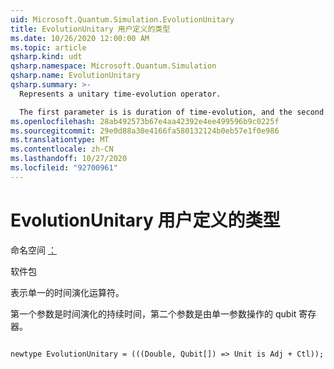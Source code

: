 ```yaml
---
uid: Microsoft.Quantum.Simulation.EvolutionUnitary
title: EvolutionUnitary 用户定义的类型
ms.date: 10/26/2020 12:00:00 AM
ms.topic: article
qsharp.kind: udt
qsharp.namespace: Microsoft.Quantum.Simulation
qsharp.name: EvolutionUnitary
qsharp.summary: >-
  Represents a unitary time-evolution operator.

  The first parameter is is duration of time-evolution, and the second parameter is the qubit register acted upon by the unitary.
ms.openlocfilehash: 28ab492573b67e4aa42392e4ee499596b9c0225f
ms.sourcegitcommit: 29e0d88a30e4166fa580132124b0eb57e1f0e986
ms.translationtype: MT
ms.contentlocale: zh-CN
ms.lasthandoff: 10/27/2020
ms.locfileid: "92700961"
---
```

# <a name="evolutionunitary-user-defined-type"></a>EvolutionUnitary 用户定义的类型

命名空间 [：](xref:Microsoft.Quantum.Simulation)

软件包 [](https://nuget.org/packages/)


表示单一的时间演化运算符。

第一个参数是时间演化的持续时间，第二个参数是由单一参数操作的 qubit 寄存器。

```qsharp

newtype EvolutionUnitary = (((Double, Qubit[]) => Unit is Adj + Ctl));
```

